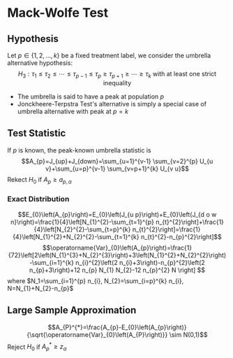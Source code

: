 # Mack-Wolfe Test
## Hypothesis
Let $p\in\{1,2,\dots,k\}$ be a fixed treatment label, we consider the umbrella alternative hypothesis:
$$H_3 : \tau_{1} \leq \tau_{2} \leq \cdots \leq \tau_{p-1} \leq \tau_{p} \geq \tau_{p+1} \geq \cdots \geq \tau_{k}\text{ with at least one strict inequality}$$
- The umbrella is said to have a peak at population $p$
- Jonckheere-Terpstra Test's alternative is simply a special case of umbrella alternative with peak at $p=k$
  
## Test Statistic
If $p$ is known, the peak-known umbrella statistic is 
$$A_{p}=J_{up}+J_{down}=\sum_{u=1}^{v-1} \sum_{v=2}^{p} U_{u v}+\sum_{u=p}^{v-1} \sum_{v=p+1}^{k} U_{v u}$$
Rekect $H_0$ if $A_p\geq a_{p,\alpha}$

### Exact Distribution
$$E_{0}\left(A_{p}\right)=E_{0}\left(J_{u p}\right)+E_{0}\left(J_{d o w n}\right)=\frac{1}{4}\left[N_{1}^{2}-\sum_{t=1}^{p} n_{t}^{2}\right]+\frac{1}{4}\left[N_{2}^{2}-\sum_{t=p}^{k} n_{t}^{2}\right]=\frac{1}{4}\left[N_{1}^{2}+N_{2}^{2}-\sum_{t=1}^{k} n_{t}^{2}-n_{p}^{2}\right]$$
$$\operatorname{Var}_{0}\left(A_{p}\right)=\frac{1}{72}\left[2\left(N_{1}^{3}+N_{2}^{3}\right)+3\left(N_{1}^{2}+N_{2}^{2}\right)-\sum_{i=1}^{k} n_{i}^{2}\left(2 n_{i}+3\right)-n_{p}^{2}\left(2 n_{p}+3\right)+12 n_{p} N_{1} N_{2}-12 n_{p}^{2} N \right]  $$
where $N_1=\sum_{i=1}^{p} n_{i}, N_{2}=\sum_{i=p}^{k} n_{i}, N=N_{1}+N_{2}-n_{p}$

## Large Sample Approximation
$$A_{P}^{*}=\frac{A_{p}-E_{0}\left(A_{p}\right)}{\sqrt{\operatorname{Var}_{0}\left(A_{P}\right)}} \sim N(0,1)$$
Reject $H_0$ if $A_p^*\geq z_\alpha$